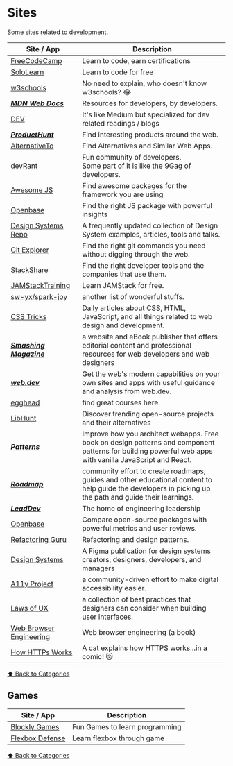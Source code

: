 # Sites

Some sites related to development.

| Site / App                                                   | Description                                                                                                                                              |
| ------------------------------------------------------------ | -------------------------------------------------------------------------------------------------------------------------------------------------------- |
| [FreeCodeCamp](https://freecodecamp.org)                     | Learn to code, earn certifications                                                                                                                       |
| [SoloLearn](https://sololearn.com)                           | Learn to code for free                                                                                                                                   |
| [w3schools](https://w3schools.com)                           | No need to explain, who doesn't know w3schools? 😂                                                                                                       |
| [**_MDN Web Docs_**](https://developer.mozilla.org/)         | Resources for developers, by developers.                                                                                                                 |
| [DEV](https://dev.to/)                                       | It's like Medium but specialized for dev related readings / blogs                                                                                        |
| [**_ProductHunt_**](https://producthunt.com)                 | Find interesting products around the web.                                                                                                                |
| [AlternativeTo](https://alternativeto.net/)                  | Find Alternatives and Similar Web Apps.                                                                                                                  |
| [devRant](https://devrant.com/)                              | Fun community of developers.<br/> Some part of it is like the 9Gag of developers.                                                                        |
| [Awesome JS](https://awesomejs.dev/)                         | Find awesome packages for the framework you are using                                                                                                    |
| [Openbase](https://openbase.io/)                             | Find the right JS package with powerful insights                                                                                                         |
| [Design Systems Repo](https://designsystemsrepo.com/)        | A frequently updated collection of Design System examples, articles, tools and talks.                                                                    |
| [Git Explorer](https://gitexplorer.com/)                     | Find the right git commands you need without digging through the web.                                                                                    |
| [StackShare](https://stackshare.io/)                         | Find the right developer tools and the companies that use them.                                                                                          |
| [JAMStackTraining](https://jamstack.training/)               | Learn JAMStack for free.                                                                                                                                 |
| [sw-yx/spark-joy](https://github.com/sw-yx/spark-joy)        | another list of wonderful stuffs.                                                                                                                        |
| [CSS Tricks](https://css-tricks.com/)                        | Daily articles about CSS, HTML, JavaScript, and all things related to web design and development.                                                        |
| [**_Smashing Magazine_**](https://www.smashingmagazine.com/) | a website and eBook publisher that offers editorial content and professional resources for web developers and web designers                              |
| [**_web.dev_**](https://web.dev/)                            | Get the web's modern capabilities on your own sites and apps with useful guidance and analysis from web.dev.                                             |
| [egghead](https://egghead.io)                                | find great courses here                                                                                                                                  |
| [LibHunt](https://www.libhunt.com/)                          | Discover trending open-source projects and their alternatives                                                                                            |
| [**_Patterns_**](https://www.patterns.dev/)                  | Improve how you architect webapps. Free book on design patterns and component patterns for building powerful web apps with vanilla JavaScript and React. |
| [**_Roadmap_**](https://roadmap.sh)                          | community effort to create roadmaps, guides and other educational content to help guide the developers in picking up the path and guide their learnings. |
| [**_LeadDev_**](https://leaddev.com/)                        | The home of engineering leadership                                                                                                                       |
| [Openbase](https://openbase.com/)                            | Compare open-source packages with powerful metrics and user reviews.                                                                                     |
| [Refactoring Guru](https://refactoring.guru/)                | Refactoring and design patterns.                                                                                                                         |
| [Design Systems](https://www.designsystems.com/)             | A Figma publication for design systems creators, designers, developers, and managers                                                                     |
| [A11y Project](https://www.a11yproject.com/)                 | a community-driven effort to make digital accessibility easier.                                                                                          |
| [Laws of UX](https://lawsofux.com)                           | a collection of best practices that designers can consider when building user interfaces.                                                                |
| [Web Browser Engineering](https://browser.engineering/)      | Web browser engineering (a book)                                                                                                                         |
| [How HTTPs Works](https://howhttps.works/)                   | A cat explains how HTTPS works...in a comic! 😻                                                                                                          |

[⬆️ Back to Categories](/bookmarks)

## Games

| Site / App                                        | Description                    |
| ------------------------------------------------- | ------------------------------ |
| [Blockly Games](https://blockly.games/)           | Fun Games to learn programming |
| [Flexbox Defense](http://www.flexboxdefense.com/) | Learn flexbox through game     |

[⬆️ Back to Categories](/bookmarks)
